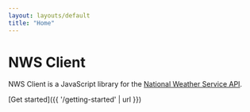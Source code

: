 ```yaml
---
layout: layouts/default
title: "Home"
---
```


# NWS Client

NWS Client is a JavaScript library for the [National Weather Service API](https://www.weather.gov/documentation/services-web-api).

[Get started]({{ '/getting-started' | url }})
